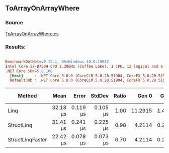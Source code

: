 ﻿## ToArrayOnArrayWhere

### Source
[ToArrayOnArrayWhere.cs](../../src/StructLinq.Benchmark/ToArrayOnArrayWhere.cs)

### Results:
``` ini

BenchmarkDotNet=v0.12.1, OS=Windows 10.0.19042
Intel Core i7-8750H CPU 2.20GHz (Coffee Lake), 1 CPU, 12 logical and 6 physical cores
.NET Core SDK=5.0.100
  [Host]     : .NET Core 5.0.0 (CoreCLR 5.0.20.51904, CoreFX 5.0.20.51904), X64 RyuJIT
  DefaultJob : .NET Core 5.0.0 (CoreCLR 5.0.20.51904, CoreFX 5.0.20.51904), X64 RyuJIT


```
|           Method |     Mean |    Error |   StdDev | Ratio |   Gen 0 |  Gen 1 | Gen 2 | Allocated |
|----------------- |---------:|---------:|---------:|------:|--------:|-------:|------:|----------:|
|             Linq | 32.18 μs | 0.119 μs | 0.105 μs |  1.00 | 11.2915 | 1.4038 |     - |  52.19 KB |
|       StructLinq | 31.41 μs | 0.241 μs | 0.225 μs |  0.98 |  4.2114 | 0.2441 |     - |  19.62 KB |
| StructLinqFaster | 22.42 μs | 0.078 μs | 0.073 μs |  0.70 |  4.2114 | 0.2747 |     - |  19.55 KB |
